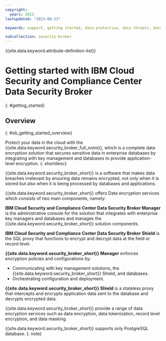 ```yaml
---
copyright:
  years: 2023
lastupdated: "2023-08-23"

keywords: support, getting started, data protection, data threats, Data Security Broker

subcollection: security-broker
---
```


{{site.data.keyword.attribute-definition-list}}

# Getting started with IBM Cloud Security and Compliance Center Data Security Broker
{: #getting_started}

## Overview
{: #sb_getting_started_overview}

Protect your data in the cloud with the {{site.data.keyword.security_broker_full_notm}}, which is a complete data encryption solution that secures sensitive data in enterprise databases by integrating
with key management and databases to provide application-level encryption.
{: shortdesc}

{{site.data.keyword.security_broker_short}} is a software that makes data breaches irrelevant by ensuring data remains encrypted, not only when it is stored but also when it is being processed by databases and applications. 

{{site.data.keyword.security_broker_short}} offers Data encryption services which consists of two main
components, namely:

**IBM Cloud Security and Compliance Center Data Security Broker Manager** is the administrative console for
the solution that integrates with enterprise key managers and databases and manages the {{site.data.keyword.security_broker_short}} solution components.

**IBM Cloud Security and Compliance Center Data Security Broker Shield** is the SQL proxy that functions to encrypt and decrypt data at the field or record level.

**{{site.data.keyword.security_broker_short}} Manager** enforces encryption policies and
configurations by:

- Communicating with key management solutions, the {{site.data.keyword.security_broker_short}} Shield, and databases.
- Orchestrating configuration and deployment.

**{{site.data.keyword.security_broker_short}} Shield** is a stateless proxy that intercepts
and encrypts application data sent to the database and decrypts encrypted data.

{{site.data.keyword.security_broker_short}} provide a range of data encryption services such as data encryption, data tokenization, record level encryption, and data masking.

{{site.data.keyword.security_broker_short}} supports only PostgreSQL database.
{: note}

